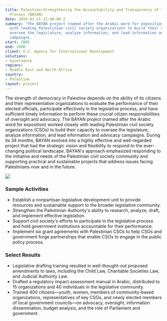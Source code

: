 ```yaml
---
title: Palestine—Strengthening the Accountability and Transparency of the Legislative
  Process (BAYAN)
date: 2016-01-21 22:40:00 Z
summary: 'The BAYAN project (named after the Arabic word for exposition) worked closely
  with leading Palestinian civil society organizations to build their capacity to
  oversee the legislature, analyze information, and lead information and advocacy
  campaigns. '
start: 2005
end: 2008
client: U.S. Agency for International Development
solutions:
- Governance
regions:
- Middle East and North Africa
country:
- Palestine
layout: project
---
```


The strength of democracy in Palestine depends on the ability of its citizens and their representative organizations to evaluate the performance of their elected officials, participate effectively in the legislative process, and have sufficient timely information to perform these crucial citizen responsibilities of oversight and advocacy. The BAYAN project (named after the Arabic word for exposition) worked closely with leading Palestinian civil society organizations (CSOs) to build their capacity to oversee the legislature, analyze information, and lead information and advocacy campaigns. During its 34 months, BAYAN evolved into a highly effective and well-regarded project that had the strategic vision and flexibility to respond to the ever-changing political landscape. BAYAN's approach emphasized responding to the initiative and needs of the Palestinian civil society community and supporting practical and sustainable projects that address issues facing Palestinians now and in the future.

![][1]

### Sample Activities

* Establish a nonpartisan legislative development unit to provide resources and sustainable support to the broader legislative community.
* Strengthen the Palestinian Authority's ability to research, analyze, draft, and implement effective legislation.
* Support civil society's efforts to participate in the legislative process and hold government institutions accountable for their performance.
* Implement six grant agreements with Palestinian CSOs to help CSOs and government forge partnerships that enable CSOs to engage in the public policy process.

### Select Results

* Legislative drafting training resulted in well-thought-out proposed amendments to laws, including the Child Law, Charitable Societies Law, and Judicial Authority Law.
* Drafted a regulatory impact assessment manual in Arabic, distributed to 15 organizations and 40 individuals in the legislative community.
* Trained 400 citizens—youth, women, members of community-based organizations, representatives of key CSOs, and newly elected members of local government councils—on advocacy, oversight, information dissemination, budget analysis, and the role of Parliament and government.

[1]: https://assetify-dai.com/projects/PalestineStrengthening.jpg